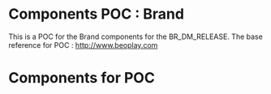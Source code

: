 Components POC : Brand
======================

This is a POC for the Brand components for the BR_DM_RELEASE. The base reference for POC : <http://www.beoplay.com>


Components for POC
==================
 
